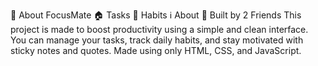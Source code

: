 📘 About FocusMate
🏠 Tasks 🌱 Habits ℹ️ About
👥 Built by 2 Friends
This project is made to boost productivity using a simple and clean interface. You can manage your tasks, track daily habits, and stay motivated with sticky notes and quotes. Made using only HTML, CSS, and JavaScript.
